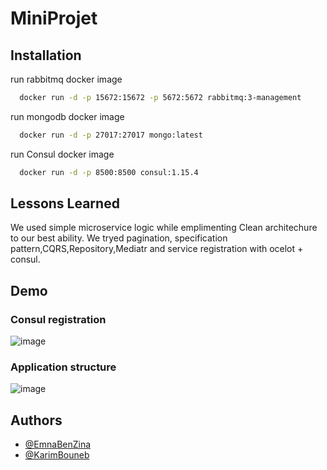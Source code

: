 # MiniProjet
## Installation

run rabbitmq docker image

```bash
  docker run -d -p 15672:15672 -p 5672:5672 rabbitmq:3-management
```
run mongodb docker image

```bash
  docker run -d -p 27017:27017 mongo:latest
```
run Consul docker image

```bash
  docker run -d -p 8500:8500 consul:1.15.4
```
## Lessons Learned

We used simple microservice logic while emplimenting Clean architechure to our best ability.
We tryed pagination, specification pattern,CQRS,Repository,Mediatr and service registration with ocelot + consul.

## Demo
### Consul registration
![image](https://github.com/Bounebkarim/After-sale-Application/assets/72360478/fab815f2-6b89-4920-9a52-511093fa0573)
### Application structure
![image](https://github.com/Bounebkarim/After-sale-Application/assets/72360478/d0e5652e-8b22-476e-b7cf-848f36cf951c)



## Authors

- [@EmnaBenZina](https://github.com/benzinaemna)
- [@KarimBouneb](https://github.com/Bounebkarim)
